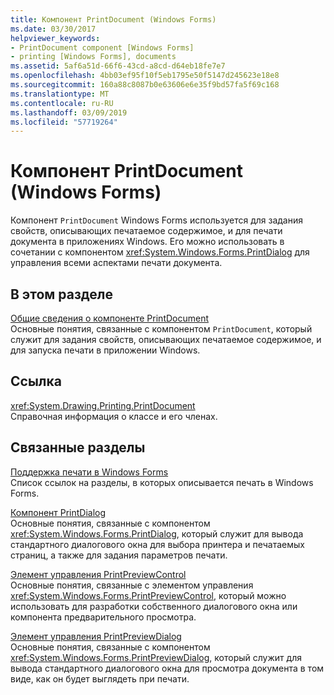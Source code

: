 ```yaml
---
title: Компонент PrintDocument (Windows Forms)
ms.date: 03/30/2017
helpviewer_keywords:
- PrintDocument component [Windows Forms]
- printing [Windows Forms], documents
ms.assetid: 5af6a51d-66f6-43cd-a8cd-d64eb18fe7e7
ms.openlocfilehash: 4bb03ef95f10f5eb1795e50f5147d245623e18e8
ms.sourcegitcommit: 160a88c8087b0e63606e6e35f9bd57fa5f69c168
ms.translationtype: MT
ms.contentlocale: ru-RU
ms.lasthandoff: 03/09/2019
ms.locfileid: "57719264"
---
```

# <a name="printdocument-component-windows-forms"></a>Компонент PrintDocument (Windows Forms)
Компонент `PrintDocument` Windows Forms используется для задания свойств, описывающих печатаемое содержимое, и для печати документа в приложениях Windows. Его можно использовать в сочетании с компонентом <xref:System.Windows.Forms.PrintDialog> для управления всеми аспектами печати документа.  
  
## <a name="in-this-section"></a>В этом разделе  
 [Общие сведения о компоненте PrintDocument](printdocument-component-overview-windows-forms.md)  
 Основные понятия, связанные с компонентом `PrintDocument`, который служит для задания свойств, описывающих печатаемое содержимое, и для запуска печати в приложении Windows.  
  
## <a name="reference"></a>Ссылка  
 <xref:System.Drawing.Printing.PrintDocument>  
 Справочная информация о классе и его членах.  
  
## <a name="related-sections"></a>Связанные разделы  
 [Поддержка печати в Windows Forms](../advanced/windows-forms-print-support.md)  
 Список ссылок на разделы, в которых описывается печать в Windows Forms.  
  
 [Компонент PrintDialog](printdialog-component-windows-forms.md)  
 Основные понятия, связанные с компонентом <xref:System.Windows.Forms.PrintDialog>, который служит для вывода стандартного диалогового окна для выбора принтера и печатаемых страниц, а также для задания параметров печати.  
  
 [Элемент управления PrintPreviewControl](printpreviewcontrol-control-windows-forms.md)  
 Основные понятия, связанные с элементом управления <xref:System.Windows.Forms.PrintPreviewControl>, который можно использовать для разработки собственного диалогового окна или компонента предварительного просмотра.  
  
 [Элемент управления PrintPreviewDialog](printpreviewdialog-control-windows-forms.md)  
 Основные понятия, связанные с компонентом <xref:System.Windows.Forms.PrintPreviewDialog>, который служит для вывода стандартного диалогового окна для просмотра документа в том виде, как он будет выглядеть при печати.
